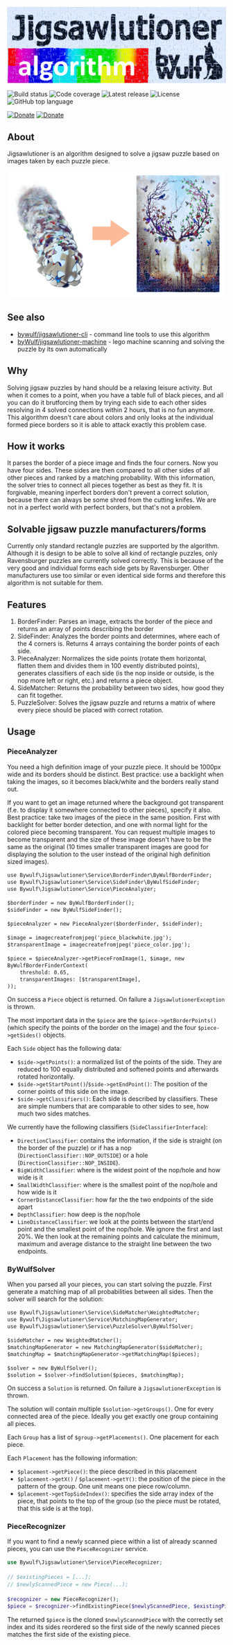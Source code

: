 ![jigsawlutioner.byWulf - algorithm](doc/jigsawlutioner_algorithm_logo.png)

![Build status](https://img.shields.io/github/workflow/status/bywulf/jigsawlutioner/PHP%20Composer?style=flat-square)
![Code coverage](https://img.shields.io/codecov/c/github/bywulf/jigsawlutioner?logo=codecov&style=flat-square)
![Latest release](https://img.shields.io/github/v/release/bywulf/jigsawlutioner?style=flat-square&color=lightgrey)
![License](https://img.shields.io/github/license/bywulf/jigsawlutioner?style=flat-square&color=yellow)
![GitHub top language](https://img.shields.io/github/languages/top/bywulf/jigsawlutioner?style=flat-square)

[![Donate](https://img.shields.io/badge/PayPal-donate-informational?style=flat-square&logo=paypal)](https://www.paypal.com/donate/?hosted_button_id=QGSRL3B9BN7BW)
[![Donate](https://img.shields.io/badge/Buy%20me%20a%20coffee-donate-informational?style=flat-square&logo=buy-me-a-coffee&color=c2944f)](https://www.buymeacoffee.com/bywulf)

## About
Jigsawlutioner is an algorithm designed to solve a jigsaw puzzle based on images taken by each puzzle piece.

![Transforming single pieces into solved puzzle](doc/solution_mockup.png)

## See also
* [bywulf/jigsawlutioner-cli](https://github.com/byWulf/jigsawlutioner-cli) - command line tools to use this algorithm
* [byWulf/jigsawlutioner-machine](https://github.com/byWulf/jigsawlutioner-machine) - lego machine scanning and solving the puzzle by its own automatically

## Why
Solving jigsaw puzzles by hand should be a relaxing leisure activity. But when it comes to a point, when you have a table full of black pieces, and all you can do it brutforcing them by trying each side to each other sides resolving in 4 solved connections within 2 hours, that is no fun anymore. This algorithm doesn't care about colors and only looks at the individual formed piece borders so it is able to attack exactly this problem case.

## How it works
It parses the border of a piece image and finds the four corners. Now you have four sides. These sides are then compared to all other sides of all other pieces and ranked by a matching probability. With this information, the solver tries to connect all pieces together as best as they fit. It is forgivable, meaning inperfect borders don't prevent a correct solution, because there can always be some shred from the cutting knifes. We are not in a perfect world with perfect borders, but that's not a problem.

## Solvable jigsaw puzzle manufacturers/forms
Currently only standard rectangle puzzles are supported by the algorithm. Although it is design to be able to solve all kind of rectangle puzzles, only Ravensburger puzzles are currently solved correctly. This is because of the very good and individual forms each side gets by Ravensburger. Other manufacturers use too similar or even identical side forms and therefore this algorithm is not suitable for them.

## Features
1. BorderFinder: Parses an image, extracts the border of the piece and returns an array of points describing the border
2. SideFinder: Analyzes the border points and determines, where each of the 4 corners is. Returns 4 arrays containing the border points of each side.
3. PieceAnalyzer: Normalizes the side points (rotate them horizontal, flatten them and divides them in 100 evently distributed points), generates classifiers of each side (is the nop inside or outside, is the nop more left or right, etc.) and returns a piece object.
4. SideMatcher: Returns the probability between two sides, how good they can fit together.
5. PuzzleSolver: Solves the jigsaw puzzle and returns a matrix of where every piece should be placed with correct rotation.

## Usage
### PieceAnalyzer
You need a high definition image of your puzzle piece. It should be 1000px wide and its borders should be distinct. Best practice: use a backlight when taking the images, so it becomes black/white and the borders really stand out.

If you want to get an image returned where the background got transparent (f.e. to display it somewhere connected to other pieces), specify it also. Best practice: take two images of the piece in the same position. First with backlight for better border detection, and one with normal light for the colored piece becoming transparent. You can request multiple images to become transparent and the size of these image doesn't have to be the same as the original (10 times smaller transparent images are good for displaying the solution to the user instead of the original high definition sized images).
```injectablephp
use Bywulf\Jigsawlutioner\Service\BorderFinder\ByWulfBorderFinder;
use Bywulf\Jigsawlutioner\Service\SideFinder\ByWulfSideFinder;
use Bywulf\Jigsawlutioner\Service\PieceAnalyzer;

$borderFinder = new ByWulfBorderFinder();
$sideFinder = new ByWulfSideFinder();

$pieceAnalyzer = new PieceAnalyzer($borderFinder, $sideFinder);

$image = imagecreatefromjpeg('piece_blackwhite.jpg');
$transparentImage = imagecreatefromjpeg('piece_color.jpg');

$piece = $pieceAnalyzer->getPieceFromImage(1, $image, new ByWulfBorderFinderContext(
    threshold: 0.65,
    transparentImages: [$transparentImage],
));
```

On success a `Piece` object is returned. On failure a `JigsawlutionerException` is thrown.

The most important data in the `$piece` are the `$piece->getBorderPoints()` (which specify the points of the border on the image) and the four `$piece->getSides()` objects. 

Each `Side` object has the following data:
* `$side->getPoints()`: a normalized list of the points of the side. They are reduced to 100 equally distributed and softened points and afterwards rotated horizontally.
* `$side->getStartPoint()`/`$side->getEndPoint()`: The position of the corner points of this side on the image.
* `$side->getClassifiers()`: Each side is described by classifiers. These are simple numbers that are comparable to other sides to see, how much two sides matches. 

We currently have the following classifiers (`SideClassifierInterface`):
* `DirectionClassifier`: contains the information, if the side is straight (on the border of the puzzle) or if has a nop (`DirectionClassifier::NOP_OUTSIDE`) or a hole (`DirectionClassifier::NOP_INSIDE`).
* `BigWidthClassifier`: where is the widest point of the nop/hole and how wide is it
* `SmallWidthClassifier`: where is the smallest point of the nop/hole and how wide is it
* `CornerDistanceClassifier`: how far the the two endpoints of the side apart
* `DepthClassifier`: how deep is the nop/hole
* `LineDistanceClassifier`: we look at the points between the start/end point and the smallest point of the nop/hole. We ignore the first and last 20%. We then look at the remaining points and calculate the minimum, maximum and average distance to the straight line between the two endpoints.

### ByWulfSolver
When you parsed all your pieces, you can start solving the puzzle. First generate a matching map of all probabilities between all sides. Then the solver will search for the solution:
```injectablephp
use Bywulf\Jigsawlutioner\Service\SideMatcher\WeightedMatcher;
use Bywulf\Jigsawlutioner\Service\MatchingMapGenerator;
use Bywulf\Jigsawlutioner\Service\PuzzleSolver\ByWulfSolver;

$sideMatcher = new WeightedMatcher();
$matchingMapGenerator = new MatchingMapGenerator($sideMatcher);
$matchingMap = $matchingMapGenerator->getMatchingMap($pieces);

$solver = new ByWulfSolver();
$solution = $solver->findSolution($pieces, $matchingMap);
```

On success a `Solution` is returned. On failure a `JigsawlutionerException` is thrown.

The solution will contain multiple `$solution->getGroups()`. One for every connected area of the piece. Ideally you get exactly one group containing all pieces.

Each `Group` has a list of `$group->getPlacements()`. One placement for each piece.

Each `Placement` has the following information:
* `$placement->getPiece()`: the piece described in this placement
* `$placement->getX()` / `$placement->getY()`: the position of the piece in the pattern of the group. One unit means one piece row/column. 
* `$placement->getTopSideIndex()`: specifies the side array index of the piece, that points to the top of the group (so the piece must be rotated, that this side is at the top).

### PieceRecognizer
If you want to find a newly scanned piece within a list of already scanned pieces, you can use the `PieceRecognizer` service.

```php
use Bywulf\Jigsawlutioner\Service\PieceRecognizer;

// $existingPieces = [...];
// $newlyScannedPiece = new Piece(...);

$recognizer = new PieceRecognizer();
$piece = $recognizer->findExistingPiece($newlyScannedPiece, $existingPieces);
```

The returned `$piece` is the cloned `$newlyScannedPiece` with the correctly set index and its sides reordered so the first side of the newly scanned pieces matches the first side of the existing piece.
